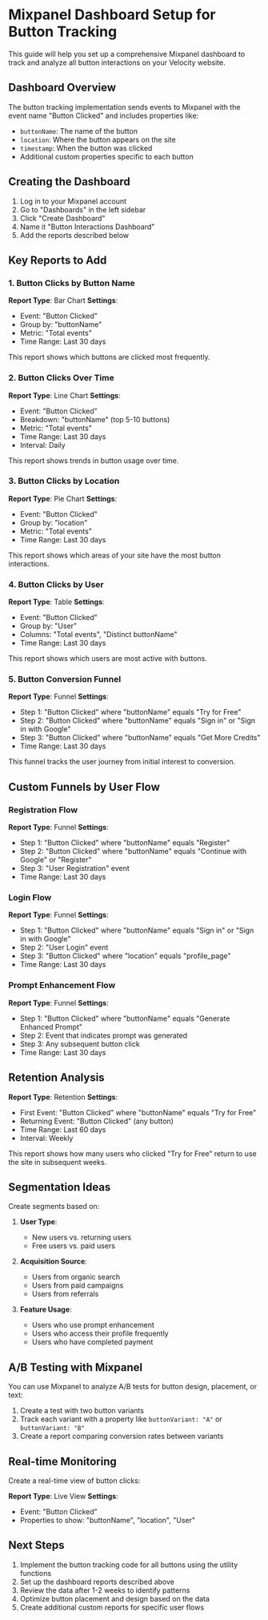 # Mixpanel Dashboard Setup for Button Tracking

This guide will help you set up a comprehensive Mixpanel dashboard to track and analyze all button interactions on your Velocity website.

## Dashboard Overview

The button tracking implementation sends events to Mixpanel with the event name "Button Clicked" and includes properties like:
- `buttonName`: The name of the button
- `location`: Where the button appears on the site
- `timestamp`: When the button was clicked
- Additional custom properties specific to each button

## Creating the Dashboard

1. Log in to your Mixpanel account
2. Go to "Dashboards" in the left sidebar
3. Click "Create Dashboard"
4. Name it "Button Interactions Dashboard"
5. Add the reports described below

## Key Reports to Add

### 1. Button Clicks by Button Name

**Report Type**: Bar Chart
**Settings**:
- Event: "Button Clicked"
- Group by: "buttonName"
- Metric: "Total events"
- Time Range: Last 30 days

This report shows which buttons are clicked most frequently.

### 2. Button Clicks Over Time

**Report Type**: Line Chart
**Settings**:
- Event: "Button Clicked"
- Breakdown: "buttonName" (top 5-10 buttons)
- Metric: "Total events"
- Time Range: Last 30 days
- Interval: Daily

This report shows trends in button usage over time.

### 3. Button Clicks by Location

**Report Type**: Pie Chart
**Settings**:
- Event: "Button Clicked"
- Group by: "location"
- Metric: "Total events"
- Time Range: Last 30 days

This report shows which areas of your site have the most button interactions.

### 4. Button Clicks by User

**Report Type**: Table
**Settings**:
- Event: "Button Clicked"
- Group by: "User"
- Columns: "Total events", "Distinct buttonName"
- Time Range: Last 30 days

This report shows which users are most active with buttons.

### 5. Button Conversion Funnel

**Report Type**: Funnel
**Settings**:
- Step 1: "Button Clicked" where "buttonName" equals "Try for Free"
- Step 2: "Button Clicked" where "buttonName" equals "Sign in" or "Sign in with Google"
- Step 3: "Button Clicked" where "buttonName" equals "Get More Credits"
- Time Range: Last 30 days

This funnel tracks the user journey from initial interest to conversion.

## Custom Funnels by User Flow

### Registration Flow

**Report Type**: Funnel
**Settings**:
- Step 1: "Button Clicked" where "buttonName" equals "Register"
- Step 2: "Button Clicked" where "buttonName" equals "Continue with Google" or "Register"
- Step 3: "User Registration" event
- Time Range: Last 30 days

### Login Flow

**Report Type**: Funnel
**Settings**:
- Step 1: "Button Clicked" where "buttonName" equals "Sign in" or "Sign in with Google"
- Step 2: "User Login" event
- Step 3: "Button Clicked" where "location" equals "profile_page"
- Time Range: Last 30 days

### Prompt Enhancement Flow

**Report Type**: Funnel
**Settings**:
- Step 1: "Button Clicked" where "buttonName" equals "Generate Enhanced Prompt"
- Step 2: Event that indicates prompt was generated
- Step 3: Any subsequent button click
- Time Range: Last 30 days

## Retention Analysis

**Report Type**: Retention
**Settings**:
- First Event: "Button Clicked" where "buttonName" equals "Try for Free"
- Returning Event: "Button Clicked" (any button)
- Time Range: Last 60 days
- Interval: Weekly

This report shows how many users who clicked "Try for Free" return to use the site in subsequent weeks.

## Segmentation Ideas

Create segments based on:

1. **User Type**:
   - New users vs. returning users
   - Free users vs. paid users

2. **Acquisition Source**:
   - Users from organic search
   - Users from paid campaigns
   - Users from referrals

3. **Feature Usage**:
   - Users who use prompt enhancement
   - Users who access their profile frequently
   - Users who have completed payment

## A/B Testing with Mixpanel

You can use Mixpanel to analyze A/B tests for button design, placement, or text:

1. Create a test with two button variants
2. Track each variant with a property like `buttonVariant: "A"` or `buttonVariant: "B"`
3. Create a report comparing conversion rates between variants

## Real-time Monitoring

Create a real-time view of button clicks:

**Report Type**: Live View
**Settings**:
- Event: "Button Clicked"
- Properties to show: "buttonName", "location", "User"

## Next Steps

1. Implement the button tracking code for all buttons using the utility functions
2. Set up the dashboard reports described above
3. Review the data after 1-2 weeks to identify patterns
4. Optimize button placement and design based on the data
5. Create additional custom reports for specific user flows
